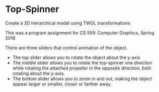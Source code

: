 # Top-Spinner
Create a 3D hierarchical modal using TWGL transformations

This was a program assignment for CS 559: Computer Graphics, Spring 2018

There are three sliders that control animation of the object.
- The top slider allows you to rotate the object about the y-axis
- The middle slider allows you to rotate the top-spinner one direction while rotating the attached propeller in the opposite direction, both rotating about the y-axis.
- The bottom slider allows you to zoom in and out, making the object appear larger or smaller, closer or farther away.
